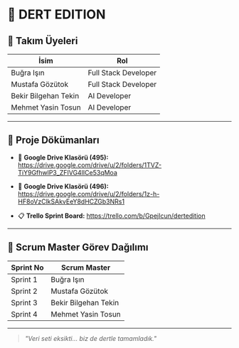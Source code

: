 # 🧠 DERT EDITION

## 👥 Takım Üyeleri

| İsim                     | Rol                         |
|--------------------------|-----------------------------|
| Buğra Işın               | Full Stack Developer        |
| Mustafa Gözütok          | Full Stack Developer        |
| Bekir Bilgehan Tekin     | AI Developer                |
| Mehmet Yasin Tosun       | AI Developer                |

---

## 📂 Proje Dökümanları

- 📁 **Google Drive Klasörü (495):**   https://drive.google.com/drive/u/2/folders/1TVZ-TiY9GfhwlP3_ZFIVG4lICe53qMoa
  
- 📁 **Google Drive Klasörü (496):**   https://drive.google.com/drive/u/2/folders/1z-h-HF8oVzClkSAkvEeY8dHCZGb3NRs1

- 📋 **Trello Sprint Board:** https://trello.com/b/GpejIcun/dertedition

---

## 📅 Scrum Master Görev Dağılımı

| Sprint No | Scrum Master            |
|-----------|-------------------------|
| Sprint 1  | Buğra Işın              |
| Sprint 2  | Mustafa Gözütok         |
| Sprint 3  | Bekir Bilgehan Tekin    |
| Sprint 4  | Mehmet Yasin Tosun      |

---

> *"Veri seti eksikti… biz de dertle tamamladık."*

